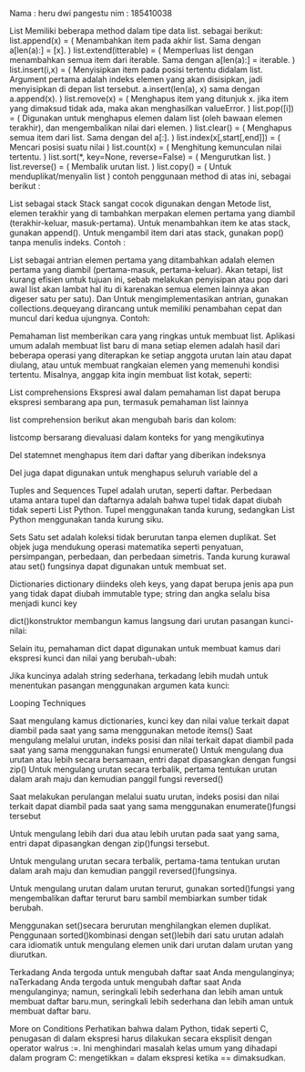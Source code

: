 Nama  : heru dwi pangestu
nim   : 185410038

List 
Memiliki beberapa method dalam tipe data list. sebagai berikut:
list.append(x) = ( Menambahkan item pada akhir list. Sama dengan a[len(a):] = [x]. )
list.extend(itterable) = ( Memperluas list dengan menambahkan semua item dari iterable. Sama dengan a[len(a):] = iterable. )
list.insert(i,x) = ( Menyisipkan item pada posisi tertentu didalam list. Argument pertama adalah indeks elemen yang akan disisipkan, jadi menyisipkan di depan list tersebut. a.insert(len(a), x) sama dengan a.append(x). )
list.remove(x) = ( Menghapus item yang ditunjuk x. jika item yang dimaksud tidak ada, maka akan menghasilkan valueError. )
list.pop([i]) = ( Digunakan untuk menghapus elemen dalam list (oleh bawaan elemen terakhir), dan mengembalikan nilai dari elemen. )
list.clear() = ( Menghapus semua item dari list. Sama dengan del a[:]. )
list.index(x[,start[,end]]) = ( Mencari posisi suatu nilai )
list.count(x) = ( Menghitung kemunculan nilai tertentu. )
list.sort(*, key=None, reverse=False) = ( Mengurutkan list. )
list.reverse() = ( Membalik urutan list. )
list.copy() = ( Untuk menduplikat/menyalin list )
contoh penggunaan method di atas ini, sebagai berikut :
 

List sebagai stack
Stack  sangat cocok digunakan dengan Metode list, elemen terakhir yang di tambahkan merpakan elemen pertama yang diambil (terakhir-keluar, masuk-pertama). Untuk menambahkan item ke atas stack, gunakan append(). Untuk mengambil item dari atas stack, gunakan pop() tanpa menulis indeks. Contoh :
 
List sebagai antrian
elemen pertama yang ditambahkan adalah elemen pertama yang diambil (pertama-masuk, pertama-keluar). Akan tetapi, list kurang efisien untuk tujuan ini, sebab melakukan penyisipan atau pop dari awal list akan lambat hal itu di karenakan semua elemen lainnya akan digeser satu per satu). Dan Untuk mengimplementasikan antrian, gunakan collections.dequeyang dirancang untuk memiliki penambahan cepat dan muncul dari kedua ujungnya. 
Contoh:
 
Pemahaman list memberikan cara yang ringkas untuk membuat list. Aplikasi umum adalah membuat list baru di mana setiap elemen adalah hasil dari beberapa operasi yang diterapkan ke setiap anggota urutan lain atau dapat diulang, atau untuk membuat rangkaian elemen yang memenuhi kondisi tertentu. Misalnya, anggap kita ingin membuat list kotak, seperti:
 
 
 

List comprehensions
Ekspresi awal dalam pemahaman list dapat berupa ekspresi sembarang apa pun, termasuk pemahaman list lainnya
 
list comprehension berikut akan mengubah baris dan kolom:
 
listcomp bersarang dievaluasi dalam konteks for yang mengikutinya 
 

Del statemnet
menghapus item dari daftar yang diberikan indeksnya
 
Del juga dapat digunakan untuk menghapus seluruh variable del a

Tuples and Sequences 
Tupel adalah urutan, seperti daftar. Perbedaan utama antara tupel dan daftarnya adalah bahwa tupel tidak dapat diubah tidak seperti List Python. Tupel menggunakan tanda kurung, sedangkan List Python menggunakan tanda kurung siku.
  
Sets
Satu set adalah koleksi tidak berurutan tanpa elemen duplikat. Set objek juga mendukung operasi matematika seperti penyatuan, persimpangan, perbedaan, dan perbedaan simetris. Tanda kurung kurawal atau set() fungsinya dapat digunakan untuk membuat set.
 
 

Dictionaries
dictionary diindeks oleh keys, yang dapat berupa jenis apa pun yang tidak dapat diubah immutable type; string dan angka selalu bisa menjadi kunci key
 
dict()konstruktor membangun kamus langsung dari urutan pasangan kunci-nilai:
 
Selain itu, pemahaman dict dapat digunakan untuk membuat kamus dari ekspresi kunci dan nilai yang berubah-ubah:
 
Jika kuncinya adalah string sederhana, terkadang lebih mudah untuk menentukan pasangan menggunakan argumen kata kunci:
 

Looping Techniques

Saat mengulang kamus dictionaries, kunci key dan nilai value terkait dapat diambil pada saat yang sama menggunakan metode items() Saat mengulang melalui urutan, indeks posisi dan nilai terkait dapat diambil pada saat yang sama menggunakan fungsi enumerate() Untuk mengulang dua urutan atau lebih secara bersamaan, entri dapat dipasangkan dengan fungsi zip() Untuk mengulang urutan secara terbalik, pertama tentukan urutan dalam arah maju dan kemudian panggil fungsi reversed()
 


Saat melakukan perulangan melalui suatu urutan, indeks posisi dan nilai terkait dapat diambil pada saat yang sama menggunakan enumerate()fungsi tersebut
 
Untuk mengulang lebih dari dua atau lebih urutan pada saat yang sama, entri dapat dipasangkan dengan zip()fungsi tersebut.
 
Untuk mengulang urutan secara terbalik, pertama-tama tentukan urutan dalam arah maju dan kemudian panggil reversed()fungsinya.
 
Untuk mengulang urutan dalam urutan terurut, gunakan sorted()fungsi yang mengembalikan daftar terurut baru sambil membiarkan sumber tidak berubah.
 
Menggunakan set()secara berurutan menghilangkan elemen duplikat. Penggunaan sorted()kombinasi dengan set()lebih dari satu urutan adalah cara idiomatik untuk mengulang elemen unik dari urutan dalam urutan yang diurutkan.
 
Terkadang Anda tergoda untuk mengubah daftar saat Anda mengulanginya; naTerkadang Anda tergoda untuk mengubah daftar saat Anda mengulanginya; namun, seringkali lebih sederhana dan lebih aman untuk membuat daftar baru.mun, seringkali lebih sederhana dan lebih aman untuk membuat daftar baru.
 

More on Conditions
Perhatikan bahwa dalam Python, tidak seperti C, penugasan di dalam ekspresi harus dilakukan secara eksplisit dengan operator walrus :=. Ini menghindari masalah kelas umum yang dihadapi dalam program C: mengetikkan = dalam ekspresi ketika == dimaksudkan.
 
